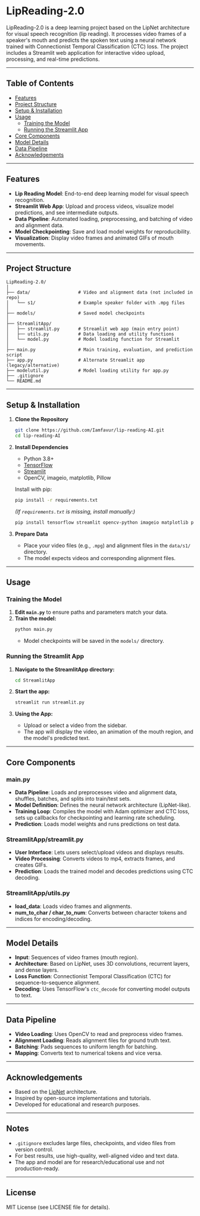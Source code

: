 # LipReading-2.0

LipReading-2.0 is a deep learning project based on the LipNet architecture for visual speech recognition (lip reading). It processes video frames of a speaker's mouth and predicts the spoken text using a neural network trained with Connectionist Temporal Classification (CTC) loss. The project includes a Streamlit web application for interactive video upload, processing, and real-time predictions.

---

## Table of Contents

- [Features](#features)
- [Project Structure](#project-structure)
- [Setup & Installation](#setup--installation)
- [Usage](#usage)
  - [Training the Model](#training-the-model)
  - [Running the Streamlit App](#running-the-streamlit-app)
- [Core Components](#core-components)
- [Model Details](#model-details)
- [Data Pipeline](#data-pipeline)
- [Acknowledgements](#acknowledgements)

---

## Features

- **Lip Reading Model**: End-to-end deep learning model for visual speech recognition.
- **Streamlit Web App**: Upload and process videos, visualize model predictions, and see intermediate outputs.
- **Data Pipeline**: Automated loading, preprocessing, and batching of video and alignment data.
- **Model Checkpointing**: Save and load model weights for reproducibility.
- **Visualization**: Display video frames and animated GIFs of mouth movements.

---

## Project Structure

```
LipReading-2.0/
│
├── data/                  # Video and alignment data (not included in repo)
│   └── s1/                # Example speaker folder with .mpg files
│
├── models/                # Saved model checkpoints
│
├── StreamlitApp/
│   ├── streamlit.py       # Streamlit web app (main entry point)
│   ├── utils.py           # Data loading and utility functions
│   └── model.py           # Model loading function for Streamlit
│
├── main.py                # Main training, evaluation, and prediction script
├── app.py                 # Alternate Streamlit app (legacy/alternative)
├── modelutil.py           # Model loading utility for app.py
├── .gitignore
└── README.md
```

---

## Setup & Installation

1. **Clone the Repository**
   ```bash
   git clone https://github.com/Iamfavur/lip-reading-AI.git
   cd lip-reading-AI
   ```

2. **Install Dependencies**
   - Python 3.8+
   - [TensorFlow](https://www.tensorflow.org/)
   - [Streamlit](https://streamlit.io/)
   - OpenCV, imageio, matplotlib, Pillow

   Install with pip:
   ```bash
   pip install -r requirements.txt
   ```

   *(If `requirements.txt` is missing, install manually:)*

   ```bash
   pip install tensorflow streamlit opencv-python imageio matplotlib pillow
   ```

3. **Prepare Data**
   - Place your video files (e.g., `.mpg`) and alignment files in the `data/s1/` directory.
   - The model expects videos and corresponding alignment files.

---

## Usage

### Training the Model

1. **Edit `main.py`** to ensure paths and parameters match your data.
2. **Train the model:**
   ```bash
   python main.py
   ```
   - Model checkpoints will be saved in the `models/` directory.

### Running the Streamlit App

1. **Navigate to the StreamlitApp directory:**
   ```bash
   cd StreamlitApp
   ```

2. **Start the app:**
   ```bash
   streamlit run streamlit.py
   ```

3. **Using the App:**
   - Upload or select a video from the sidebar.
   - The app will display the video, an animation of the mouth region, and the model's predicted text.

---

## Core Components

### main.py

- **Data Pipeline**: Loads and preprocesses video and alignment data, shuffles, batches, and splits into train/test sets.
- **Model Definition**: Defines the neural network architecture (LipNet-like).
- **Training Loop**: Compiles the model with Adam optimizer and CTC loss, sets up callbacks for checkpointing and learning rate scheduling.
- **Prediction**: Loads model weights and runs predictions on test data.

### StreamlitApp/streamlit.py

- **User Interface**: Lets users select/upload videos and displays results.
- **Video Processing**: Converts videos to mp4, extracts frames, and creates GIFs.
- **Prediction**: Loads the trained model and decodes predictions using CTC decoding.

### StreamlitApp/utils.py

- **load_data**: Loads video frames and alignments.
- **num_to_char / char_to_num**: Converts between character tokens and indices for encoding/decoding.

---

## Model Details

- **Input**: Sequences of video frames (mouth region).
- **Architecture**: Based on LipNet, uses 3D convolutions, recurrent layers, and dense layers.
- **Loss Function**: Connectionist Temporal Classification (CTC) for sequence-to-sequence alignment.
- **Decoding**: Uses TensorFlow's `ctc_decode` for converting model outputs to text.

---

## Data Pipeline

- **Video Loading**: Uses OpenCV to read and preprocess video frames.
- **Alignment Loading**: Reads alignment files for ground truth text.
- **Batching**: Pads sequences to uniform length for batching.
- **Mapping**: Converts text to numerical tokens and vice versa.

---

## Acknowledgements

- Based on the [LipNet](https://arxiv.org/abs/1611.01599) architecture.
- Inspired by open-source implementations and tutorials.
- Developed for educational and research purposes.

---

## Notes

- `.gitignore` excludes large files, checkpoints, and video files from version control.
- For best results, use high-quality, well-aligned video and text data.
- The app and model are for research/educational use and not production-ready.

---

## License

MIT License (see LICENSE file for details).
